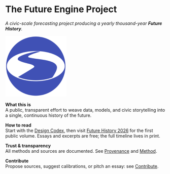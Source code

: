 # The <span class="notranslate">Future Engine Project</span>

*A civic-scale forecasting project producing a yearly thousand-year **Future History**.*

![logo](assets/future-engine-logo-indigo-192.png)

**What this is**  
A public, transparent effort to weave data, models, and civic storytelling into a single, continuous history of the future.

**How to read**  
Start with the [Design Codex](codex/index.md), then visit [Future History 2026](future-history/2026/index.md) for the first public volume. Essays and excerpts are free; the full timeline lives in print.

**Trust & transparency**  
All methods and sources are documented. See [Provenance](provenance/registry.md) and [Method](method/model-zoo.md).

**Contribute**  
Propose sources, suggest calibrations, or pitch an essay: see [Contribute](contribute/how-to.md).
